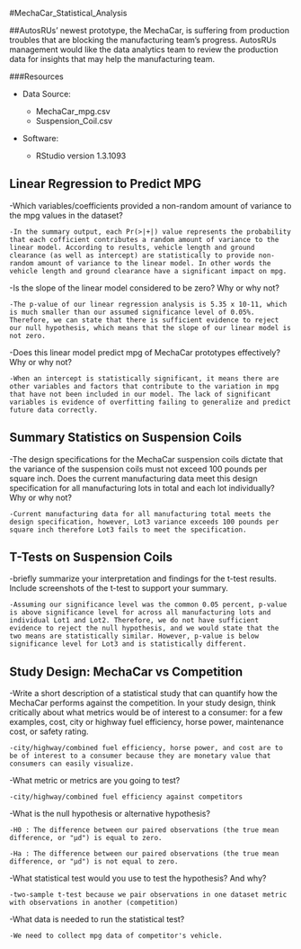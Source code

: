 #MechaCar_Statistical_Analysis

##AutosRUs’ newest prototype, the MechaCar, is suffering from production troubles that are blocking the manufacturing team’s progress. AutosRUs management would like the data analytics team to review the production data for insights that may help the manufacturing team.

###Resources

- Data Source: 
	- MechaCar_mpg.csv
	- Suspension_Coil.csv

- Software:
	- RStudio version 1.3.1093


## Linear Regression to Predict MPG
-Which variables/coefficients provided a non-random amount of variance to the mpg values in the dataset?

	-In the summary output, each Pr(>|+|) value represents the probability that each cofficient contributes a random amount of variance to the linear model. According to results, vehicle length and ground clearance (as well as intercept) are statistically to provide non-random amount of variance to the linear model. In other words the vehicle length and ground clearance have a significant impact on mpg.

-Is the slope of the linear model considered to be zero? Why or why not?

	-The p-value of our linear regression analysis is 5.35 x 10-11, which is much smaller than our assumed significance level of 0.05%. Therefore, we can state that there is sufficient evidence to reject our null hypothesis, which means that the slope of our linear model is not zero.

-Does this linear model predict mpg of MechaCar prototypes effectively? Why or why not?

	-When an intercept is statistically significant, it means there are other variables and factors that contribute to the variation in mpg that have not been included in our model. The lack of significant variables is evidence of overfitting failing to generalize and predict future data correctly. 

## Summary Statistics on Suspension Coils
-The design specifications for the MechaCar suspension coils dictate that the variance of the suspension coils must not exceed 100 pounds per square inch. Does the current manufacturing data meet this design specification for all manufacturing lots in total and each lot individually? Why or why not?

	-Current manufacturing data for all manufacturing total meets the design specification, however, Lot3 variance exceeds 100 pounds per square inch therefore Lot3 fails to meet the specification. 

## T-Tests on Suspension Coils
-briefly summarize your interpretation and findings for the t-test results. Include screenshots of the t-test to support your summary.

	-Assuming our significance level was the common 0.05 percent, p-value is above significance level for across all manufacturing lots and individual Lot1 and Lot2. Therefore, we do not have sufficient evidence to reject the null hypothesis, and we would state that the two means are statistically similar. However, p-value is below significance level for Lot3 and is statistically different.

## Study Design: MechaCar vs Competition
-Write a short description of a statistical study that can quantify how the MechaCar performs against the competition. In your study design, think critically about what metrics would be of interest to a consumer: for a few examples, cost, city or highway fuel efficiency, horse power, maintenance cost, or safety rating.

	-city/highway/combined fuel efficiency, horse power, and cost are to be of interest to a consumer because they are monetary value that consumers can easily visualize.  

-What metric or metrics are you going to test?

	-city/highway/combined fuel efficiency against competitors

-What is the null hypothesis or alternative hypothesis?

	-H0 : The difference between our paired observations (the true mean difference, or "μd") is equal to zero.
	
	-Ha : The difference between our paired observations (the true mean difference, or "μd") is not equal to zero.

-What statistical test would you use to test the hypothesis? And why?

	-two-sample t-test because we pair observations in one dataset metric with observations in another (competition)

-What data is needed to run the statistical test?

	-We need to collect mpg data of competitor's vehicle. 
